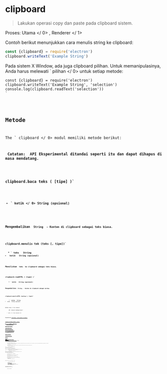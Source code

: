 # clipboard

> Lakukan operasi copy dan paste pada clipboard sistem.

Proses:  Utama </ 0> ,  Renderer </ 1></p> 

Contoh berikut menunjukkan cara menulis string ke clipboard:

```javascript
const {clipboard} = require('electron')
clipboard.writeText('Example String')
```

Pada sistem X Window, ada juga clipboard pilihan. Untuk memanipulasinya, Anda harus melewati ` pilihan </ 0> untuk setiap metode:</p>

<pre><code class="javascript">const {clipboard} = require('electron')
clipboard.writeText('Example String', 'selection')
console.log(clipboard.readText('selection'))
`</pre> 

## Metode

The ` clipboard </ 0> modul memiliki metode berikut:</p>

<p><strong> Catatan: </ 0> API Eksperimental ditandai seperti itu dan dapat dihapus di masa mendatang.</p>

<h3><code>clipboard.baca teks ( [tipe] )`</h3> 

* ` ketik </ 0>  String (opsional)</li>
</ul>

<p>Mengembalikan <code> String </ 0> - Konten di clipboard sebagai teks biasa.</p>

<h3><code>clipboard.menulis tek (teks [, tipe])`</h3> 
  * ` teks </ 0>  String</li>
<li><code> ketik </ 0>  String (opsional)</li>
</ul>

<p>Menuliskan <code> teks </ 0> ke clipboard sebagai teks biasa.</p>

<h3><code>clipboard.readHTML ( [type] )`</h3> 
    * ` ketik </ 0>  String (opsional)</li>
</ul>

<p>Mengembalikan <code> String </ 0> - Konten di clipboard sebagai markup.</p>

<h3><code>clipboard.menulisHTML (markup [, tipe])`</h3> 
      * ` markup </ 0>  String</li>
<li><code> ketik </ 0>  String (opsional)</li>
</ul>

<p>Writes <code>markup` to the clipboard.</p> 
        ### `clipboard.readImage([type])`
        
        * ` ketik </ 0>  String (opsional)</li>
</ul>

<p>Mengembalikan <a href="native-image.md"><code> NativeImage </ 0> - Konten gambar di clipboard.</p>

<h3><code>clipboard.writeImage (gambar [, tipe])`</h3> 
          * ` gambar </ 0>  <a href="native-image.md"> gambar asli </ 1></li>
<li><code> ketik </ 0>  String (opsional)</li>
</ul>

<p>Menulis <code> gambar </ 0> ke clipboard.</p>

<h3><code>clipboard.readRTF ( [type] )`</h3> 
            * ` ketik </ 0>  String (opsional)</li>
</ul>

<p>Returns <code>String` - The content in the clipboard as RTF.</p> 
              ### `clipboard.writeRTF(text[, type])`
              
              * `text` String
              * ` ketik </ 0>  String (opsional)</li>
</ul>

<p>Menuliskan <code> teks </ 0> ke clipboard di RTF.</p>

<h3><code> clipboard.readBookmark () </ 0>  <em> macos </ 1>  <em> Windows </ 1></h3>

<p>Mengembalikan <code> Objek </ 0> :</p>

<ul>
<li><code> judul </ 0> String</li>
<li><code> url </ 0>  String</li>
</ul>

<p>Mengembalikan objek yang berisi <code> judul </ 0> dan <code> url </ 0> yang mewakili penanda di clipboard. Nilai <code> judul</ 0> dan <code> url </ 0> akan menjadi string kosong bila bookmark tidak tersedia.</p>

<h3><code> clipboard.menulisBookmark (judul, url [, tipe]) </ 0>  <em> macos </ 1>  <em> jendela </ 1></h3>

<ul>
<li><code> judul</ 0>  String</li>
<li><code> url </ 0>  String</li>
<li><code> ketik </ 0>  String (opsional)</li>
</ul>

<p>Writes the <code>title` and `url` into the clipboard as a bookmark.</p> 
                **Note:** Most apps on Windows don't support pasting bookmarks into them so you can use `clipboard.write` to write both a bookmark and fallback text to the clipboard.
                
                ```js
clipboard.write({
  text: 'https://electron.atom.io',
  bookmark: 'Electron Homepage'
})
```
            
            ### `clipboard.readFindText()` *macOS*
            
            Returns `String` - The text on the find pasteboard. This method uses synchronous IPC when called from the renderer process. The cached value is reread from the find pasteboard whenever the application is activated.
            
            ### `clipboard.writeFindText(text)` *macOS*
            
            * `text` String
            
            Writes the `text` into the find pasteboard as plain text. This method uses synchronous IPC when called from the renderer process.
            
            ### `clipboard.clear([type])`
            
            * ` ketik </ 0>  String (opsional)</li>
</ul>

<p>Membersihkan konten clipboard.</p>

<h3><code>clipboard.availableFormats([type])`</h3> 
              * ` ketik </ 0>  String (opsional)</li>
</ul>

<p>Returns <code>String[]` - An array of supported formats for the clipboard `type`.</p> 
                ### `clipboard.has(format[, type])` *Experimental*
                
                * `format` String
                * ` ketik </ 0>  String (opsional)</li>
</ul>

<p>Returns <code>Boolean` - Whether the clipboard supports the specified `format`.</p> 
                  ```javascript
const {clipboard} = require('electron')
console.log(clipboard.has('<p>selection</p>'))
```
              
              ### `clipboard.read(format)` *Experimental*
              
              * `format` String
              
              Returns `String` - Reads `format` type from the clipboard.
              
              ### `clipboard.readBuffer(format)` *Experimental*
              
              * `format` String
              
              Returns `Buffer` - Reads `format` type from the clipboard.
              
              ### `clipboard.writeBuffer(format, buffer[, type])` *Experimental*
              
              * `format` String
              * `buffer` Buffer
              * ` ketik </ 0>  String (opsional)</li>
</ul>

<p>Writes the <code>buffer` into the clipboard as `format`.</p> 
                ### `clipboard.write(data[, type])`
                
                * `data` Object 
                  * `text` String (optional)
                  * `html` String (optional)
                  * `image` [NativeImage](native-image.md) (optional)
                  * `rtf` String (optional)
                  * `bookmark` String (optional) - The title of the url at `text`.
                * ` ketik </ 0>  String (opsional)</li>
</ul>

<pre><code class="javascript">const {clipboard} = require('electron')
clipboard.write({text: 'test', html: '<b>test</b>'})
`</pre> 
                  Writes `data` to the clipboard.